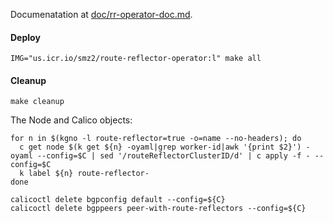 
Documenatation at [doc/rr-operator-doc.md](doc/rr-operator-doc.md).

#### Deploy

```
IMG="us.icr.io/smz2/route-reflector-operator:l" make all
```

#### Cleanup

```
make cleanup
```

The Node and Calico objects:
```
for n in $(kgno -l route-reflector=true -o=name --no-headers); do
  c get node $(k get ${n} -oyaml|grep worker-id|awk '{print $2}') -oyaml --config=$C | sed '/routeReflectorClusterID/d' | c apply -f - --config=$C
  k label ${n} route-reflector-
done

calicoctl delete bgpconfig default --config=${C}
calicoctl delete bgppeers peer-with-route-reflectors --config=${C}
```